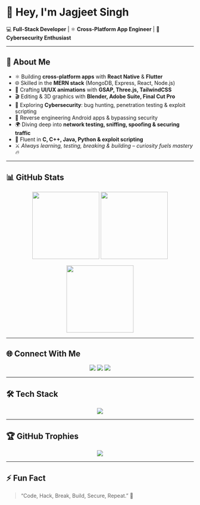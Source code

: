 # 👋 Hey, I'm Jagjeet Singh  

💻 **Full-Stack Developer** | ⚛️ **Cross-Platform App Engineer** | 🔐 **Cybersecurity Enthusiast**  

---

## 🚀 About Me  

- ⚛️ Building **cross-platform apps** with **React Native** & **Flutter**  
- 🌐 Skilled in the **MERN stack** (MongoDB, Express, React, Node.js)  
- 🎨 Crafting **UI/UX animations** with **GSAP, Three.js, TailwindCSS**  
- 🎬 Editing & 3D graphics with **Blender, Adobe Suite, Final Cut Pro**  
- 🔐 Exploring **Cybersecurity**: bug hunting, penetration testing & exploit scripting  
- 📱 Reverse engineering Android apps & bypassing security  
- 🌍 Diving deep into **network testing, sniffing, spoofing & securing traffic**  
- 🧠 Fluent in **C, C++, Java, Python & exploit scripting**  
- ⚔️ *Always learning, testing, breaking & building – curiosity fuels mastery 🔥*  

---

## 📊 GitHub Stats  

<p align="center">
  <img src="https://github-readme-stats.vercel.app/api?username=JagjeetSingh&show_icons=true&theme=tokyonight&hide_border=true" height="180"/>
  <img src="https://github-readme-stats.vercel.app/api/top-langs/?username=JagjeetSingh&layout=compact&theme=tokyonight&hide_border=true" height="180"/>
</p>

<p align="center">
  <img src="https://streak-stats.demolab.com?user=JagjeetSingh&theme=tokyonight&hide_border=true" height="180"/>
</p>  

---

## 🌐 Connect With Me  

<p align="center">
  <a href="https://www.linkedin.com/in/jagjeet-singh-a02032284/"><img src="https://img.shields.io/badge/LinkedIn-0A66C2?style=for-the-badge&logo=linkedin&logoColor=white"/></a>
  <a href="mailto:insanetech.in@gmail.com"><img src="https://img.shields.io/badge/Email-D14836?style=for-the-badge&logo=gmail&logoColor=white"/></a>
  <a href="https://www.instagram.com/js.insanetech?igsh=amQ1bmt1Z3l1NG4w"><img src="https://img.shields.io/badge/Instagram-E4405F?style=for-the-badge&logo=instagram&logoColor=white"/></a>
</p>  

---

## 🛠️ Tech Stack  

<p align="center">
  <img src="https://skillicons.dev/icons?i=c,cpp,java,python,js,ts,html,css,react,flutter,nodejs,express,mongodb,nextjs,mysql,tailwind,threejs,blender,figma,git,linux&theme=dark" />
</p>  

---

## 🏆 GitHub Trophies  

<p align="center">
  <img src="https://github-profile-trophy.vercel.app/?username=JagjeetSingh&theme=tokyonight&no-frame=true&no-bg=true&margin-w=15&margin-h=15"/>
</p>  

---

## ⚡ Fun Fact  

> “Code, Hack, Break, Build, Secure, Repeat.” 🚀  

